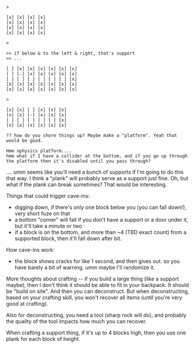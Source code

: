 


```

>

[x] [x] [x] [x]
[x] [x] [x] [x]
[x] [x] [x] [x]
[x] [x] [x] [x]

>

>> if below & to the left & right, that's support
>> ...

[ ] [x] [x] [x] [x] [x] [x]
[ ] [-] [x] [x] [x] [x] [x]
[ ] [ ] [ ] [ ] [ ] [ ] [x]
[x] [x] [x] [x] [x] [x] [x]
[x] [x] [x] [x] [x] [x] [x]

>

[x] [x] [ ] [x] [x] [x]
[x] [x] [-] [x] [x] [x]
[ ] [ ] [ ] [ ] [ ] [x]
[x] [x] [x] [x] [x] [x]

?? how do you shore things up? Maybe make a "platform". Yeah that would be good.

Hmm nphysics platform....
hmm what if I have a collider at the bottom, and if you go up through the platform then it's disabled until you pass through?

```


....
umm seems like you'll need a bunch of supports if I'm going to do this that way.
I think a "plank" will probably serve as a support just fine.
Oh, but what if the plank can break sometimes? That would be interesting.


Things that could trigger cave-ins:
- digging down, if there's only one block below you (you can fall down!), very short fuze on that
- a bottom "corner" will fall if you don't have a support or a door under it, but it'll take a minute or two
- if a block is on the bottom, and more than ~4 (TBD exact count) from a supported block, then it'll fall down after bit.


How cave-ins work:
- the block shows cracks for like 1 second, and then gives out. so you have barely a bit of warning.
  umm maybe I'll randomize it.


More thoughts about crafting -- if you build a large thing (like a support maybe), then I don't think it should be able to fit in your backpack. It should be "build on site". And then you can deconstruct. But when deconstructing, based on your crafting skill, you won't recover all items (until you're very good at crafting).

Also for deconstructing, you need a tool (sharp rock will do), and probably the quality of the tool impacts how much you can recover.

When crafting a support thing, if it's up to 4 blocks high, then you use one plank for each block of height.

